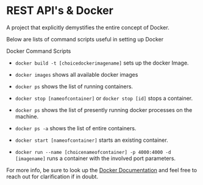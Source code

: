 # REST API's & Docker

A project that explicitly demystifies the entire concept of Docker.

Below are lists of command scripts useful in setting up Docker

Docker Command Scripts

- `docker build -t [choicedockerimagename]` sets up the docker Image.

* `docker images` shows all available docker images

- `docker ps` shows the list of running containers.

* `docker stop [nameofcontainer]` or `docker stop [id]` stops a container.

- `docker ps` shows the list of presently running docker processes on the machine.

* `docker ps -a` shows the list of entire containers.

* `docker start [nameofcontainer]` starts an existing container.

- `docker run --name [choicenameofcontainer] -p 4000:4000 -d [imagename]` runs a container with the involved port parameters.

For more info, be sure to look up the [Docker Documentation](https://docs.docker.com/language/nodejs/run-containers/) and feel free to reach out for clarification if in doubt.

